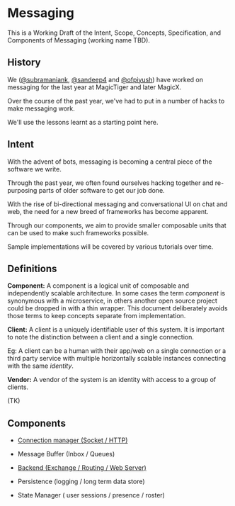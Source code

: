 # Messaging

This is a Working Draft of the Intent, Scope, Concepts, Specification, and Components of Messaging (working name TBD).


## History

We ([@subramaniank](https://github.com/subramaniank), [@sandeep4](https://github.com/Sandeep4) and [@ofpiyush](https://github.com/ofpiyush)) have worked on messaging for the last year at MagicTiger and later MagicX.

Over the course of the past year, we've had to put in a number of hacks to make messaging work.

We'll use the lessons learnt as a starting point here.


## Intent

With the advent of bots, messaging is becoming a central piece of the software we write.

Through the past year, we often found ourselves hacking together and re-purposing parts of older software to get our job done.

With the rise of bi-directional messaging and conversational UI on chat and web, the need for a new breed of frameworks has become apparent.

Through our components, we aim to provide smaller composable units that can be used to make such frameworks possible.

Sample implementations will be covered by various tutorials over time.

## Definitions

**Component:** A component is a logical unit of composable and independently scalable architecture.
In some cases the term *component* is synonymous with a microservice, in others another open source project could be dropped in with a thin wrapper. This document deliberately avoids those terms to keep concepts separate from implementation.

**Client:** A client is a uniquely identifiable user of this system. It is important to note the distinction between a client and a single connection.

Eg: A client can be a human with their app/web on a single connection or a third party service with multiple horizontally scalable instances connecting with the same *identity*.

**Vendor:** A vendor of the system is an identity with access to a group of clients.

(TK)

## Components

* [Connection manager (Socket / HTTP)](./ConnectionManager.md)

* Message Buffer (Inbox / Queues)

* [Backend (Exchange / Routing / Web Server)](./Backend.md)

* Persistence (logging / long term data store)

* State Manager ( user sessions / presence / roster)
